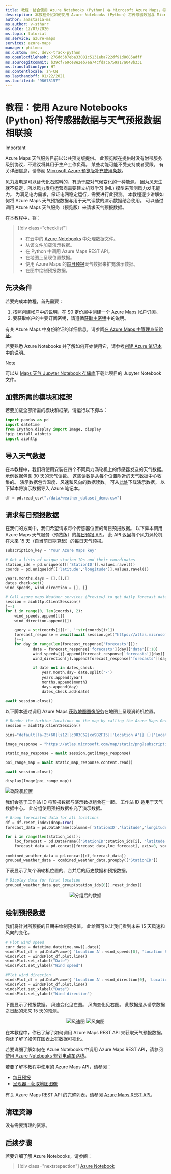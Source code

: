 ```yaml
---
title: 教程：结合使用 Azure Notebooks (Python) 与 Microsoft Azure Maps，将传感器数据与天气预报数据相联接
description: 本教程介绍如何使用 Azure Notebooks (Python) 将传感器数据与 Microsoft Azure Maps 天气服务提供的天气预报数据相联接。
author: anastasia-ms
ms.author: v-stharr
ms.date: 12/07/2020
ms.topic: tutorial
ms.service: azure-maps
services: azure-maps
manager: philmea
ms.custom: mvc, devx-track-python
ms.openlocfilehash: 276dd5b7eba33081c5131eba722df91d8685adff
ms.sourcegitcommit: b39cf769ce8e2eb7ea74cfdac6759a17a048b331
ms.translationtype: HT
ms.contentlocale: zh-CN
ms.lasthandoff: 01/22/2021
ms.locfileid: "98678157"
---
```

# <a name="tutorial-join-sensor-data-with-weather-forecast-data-by-using-azure-notebooks-python"></a>教程：使用 Azure Notebooks (Python) 将传感器数据与天气预报数据相联接

> [!IMPORTANT]
> Azure Maps 天气服务目前以公共预览版提供。
> 此预览版在提供时没有附带服务级别协议，不建议将其用于生产工作负荷。 某些功能可能不受支持或者受限。 有关详细信息，请参阅 [Microsoft Azure 预览版补充使用条款](https://azure.microsoft.com/support/legal/preview-supplemental-terms/)。

风力发电是可以替代化石燃料的，有助于应对气候变化的一种能源。 因为风天生就不稳定，所以风力发电运营商需要建立机器学习 (ML) 模型来预测风力发电能力。 为满足电力需求，保证电网稳定运行，需要进行此预测。 本教程逐步讲解如何将 Azure Maps 天气预报数据与用于天气读数的演示数据结合使用。 可以通过调用 Azure Maps 天气服务（预览版）来请求天气预报数据。

在本教程中，将：

> [!div class="checklist"]
> * 在云中的 [Azure Notebooks](https://notebooks.azure.com) 中处理数据文件。
> * 从该文件加载演示数据。
> * 在 Python 中调用 Azure Maps REST API。
> * 在地图上呈现位置数据。
> * 使用 Azure Maps 的[每日预报](/rest/api/maps/weather/getdailyforecastpreview)天气数据来扩充演示数据。
> * 在图中绘制预报数据。


## <a name="prerequisites"></a>先决条件

若要完成本教程，首先需要：

1. 按照[创建帐户](quick-demo-map-app.md#create-an-azure-maps-account)中的说明，在 S0 定价层中创建一个 Azure Maps 帐户订阅。
2. 要获取帐户的主要订阅密钥，请遵循[获取主密钥](quick-demo-map-app.md#get-the-primary-key-for-your-account)中的说明。


有关 Azure Maps 中身份验证的详细信息，请参阅[在 Azure Maps 中管理身份验证](./how-to-manage-authentication.md)。

若要熟悉 Azure Notebooks 并了解如何开始使用它，请参考[创建 Azure 笔记本](./tutorial-ev-routing.md#create-an-azure-notebooks-project)中的说明。

> [!Note]
> 可以从 [Maps 天气 Jupyter Notebook 存储库](https://github.com/Azure-Samples/Azure-Maps-Jupyter-Notebook/tree/master/AzureMapsJupyterSamples/Tutorials/Analyze%20Weather%20Data)下载此项目的 Jupyter Notebook 文件。

## <a name="load-the-required-modules-and-frameworks"></a>加载所需的模块和框架

若要加载全部所需的模块和框架，请运行以下脚本：

```python
import pandas as pd
import datetime
from IPython.display import Image, display
!pip install aiohttp
import aiohttp
```

## <a name="import-weather-data"></a>导入天气数据

在本教程中，我们将使用安装在四个不同风力涡轮机上的传感器发送的天气数据。 示例数据包含 30 天的天气读数。 这些读数是从每个位置附近的天气数据中心收集的。 演示数据包含温度、风速和风向的数据读数。 可从[此处](https://github.com/Azure-Samples/Azure-Maps-Jupyter-Notebook/tree/master/AzureMapsJupyterSamples/Tutorials/Analyze%20Weather%20Data/data)下载演示数据。 以下脚本将演示数据导入 Azure 笔记本。

```python
df = pd.read_csv("./data/weather_dataset_demo.csv")
```

## <a name="request-daily-forecast-data"></a>请求每日预报数据

在我们的方案中，我们希望请求每个传感器位置的每日预报数据。 以下脚本调用 Azure Maps 天气服务（预览版）的[每日预报 API](/rest/api/maps/weather/getdailyforecastpreview)。 此 API 返回每个风力涡轮机在未来 15 天（自当前日期算起）的每日天气预报。


```python
subscription_key = "Your Azure Maps key"

# Get a lists of unique station IDs and their coordinates 
station_ids = pd.unique(df[['StationID']].values.ravel())
coords = pd.unique(df[['latitude','longitude']].values.ravel())

years,months,days = [],[],[]
dates_check=set()
wind_speeds, wind_direction = [], []

# Call azure maps Weather services (Preview) to get daily forecast data for 15 days from current date
session = aiohttp.ClientSession()
j=-1
for i in range(0, len(coords), 2):
    wind_speeds.append([])
    wind_direction.append([])
    
    query = str(coords[i])+', '+str(coords[i+1])
    forecast_response = await(await session.get("https://atlas.microsoft.com/weather/forecast/daily/json?query={}&api-version=1.0&subscription-key={}&duration=15".format(query, subscription_key))).json()
    j+=1
    for day in range(len(forecast_response['forecasts'])):
            date = forecast_response['forecasts'][day]['date'][:10]
            wind_speeds[j].append(forecast_response['forecasts'][day]['day']['wind']['speed']['value'])
            wind_direction[j].append(forecast_response['forecasts'][day]['day']['windGust']['direction']['degrees'])
            
            if date not in dates_check:
                year,month,day= date.split('-')
                years.append(year)
                months.append(month)
                days.append(day)
                dates_check.add(date)
            
await session.close()
```

以下脚本通过调用 Azure Maps [获取地图图像服务](/rest/api/maps/render/getmapimage)在地图上呈现涡轮机位置。

```python
# Render the turbine locations on the map by calling the Azure Maps Get Map Image service
session = aiohttp.ClientSession()

pins="default|la-25+60|ls12|lc003C62|co9B2F15||'Location A'{} {}|'Location B'{} {}|'Location C'{} {}|'Location D'{} {}".format(coords[1],coords[0],coords[3],coords[2],coords[5],coords[4], coords[7],coords[6])

image_response = "https://atlas.microsoft.com/map/static/png?subscription-key={}&api-version=1.0&layer=basic&style=main&zoom=6&center={},{}&pins={}".format(subscription_key,coords[7],coords[6],pins)

static_map_response = await session.get(image_response)

poi_range_map = await static_map_response.content.read()

await session.close()

display(Image(poi_range_map))
```

![涡轮机位置](./media/weather-service-tutorial/location-map.png)


我们会基于工作站 ID 将预报数据与演示数据组合在一起。 工作站 ID 适用于天气数据中心。 此分组使用预报数据补充了演示数据。

```python
# Group forecasted data for all locations
df = df.reset_index(drop=True)
forecast_data = pd.DataFrame(columns=['StationID','latitude','longitude','Year','Month','Day','DryBulbCelsius','WetBulbFarenheit','WetBulbCelsius','DewPointFarenheit','DewPointCelsius','RelativeHumidity','WindSpeed','WindDirection'])

for i in range(len(station_ids)):
    loc_forecast = pd.DataFrame({'StationID':station_ids[i], 'latitude':coords[0], 'longitude':coords[1], 'Year':years, 'Month':months, 'Day':days, 'WindSpeed':wind_speeds[i], 'WindDirection':wind_direction[i]})
    forecast_data = pd.concat([forecast_data,loc_forecast], axis=0, sort=False)
    
combined_weather_data = pd.concat([df,forecast_data])
grouped_weather_data = combined_weather_data.groupby(['StationID'])
```

下表显示了某个涡轮机位置的、合并后的历史数据和预报数据。

```python
# Display data for first location
grouped_weather_data.get_group(station_ids[0]).reset_index()
```

<center>

![分组后的数据](./media/weather-service-tutorial/grouped-data.png)</center>

## <a name="plot-forecast-data"></a>绘制预报数据

我们将针对所预报的日期来绘制预报值。 此绘图可以让我们看到未来 15 天风速和风向的变化。

```python
# Plot wind speed
curr_date = datetime.datetime.now().date()
windsPlot_df = pd.DataFrame({ 'Location A': wind_speeds[0], 'Location B': wind_speeds[1], 'Location C': wind_speeds[2], 'Location D': wind_speeds[3]}, index=pd.date_range(curr_date,periods=15))
windsPlot = windsPlot_df.plot.line()
windsPlot.set_xlabel("Date")
windsPlot.set_ylabel("Wind speed")
```

```python
#Plot wind direction 
windsPlot_df = pd.DataFrame({ 'Location A': wind_direction[0], 'Location B': wind_direction[1], 'Location C': wind_direction[2], 'Location D': wind_direction[3]}, index=pd.date_range(curr_date,periods=15))
windsPlot = windsPlot_df.plot.line()
windsPlot.set_xlabel("Date")
windsPlot.set_ylabel("Wind direction")
```

下图显示了预报数据。 风速变化见左图。 风向变化见右图。 此数据是从请求数据之日起的未来 15 天的预测。

<center>

![风速图](./media/weather-service-tutorial/speed-date-plot.png) ![风向图](./media/weather-service-tutorial/direction-date-plot.png)</center>

在本教程中，你已了解了如何调用 Azure Maps REST API 来获取天气预报数据。 你还了解了如何在图表上将数据可视化。

若要详细了解如何在 Azure Notebooks 中调用 Azure Maps REST API，请参阅[使用 Azure Notebooks 规划电动车路线](./tutorial-ev-routing.md)。

若要了解本教程中使用的 Azure Maps API，请参阅：

* [每日预报](/rest/api/maps/weather/getdailyforecastpreview)
* [呈现器 - 获取地图图像](/rest/api/maps/render/getmapimage)

有关 Azure Maps REST API 的完整列表，请参阅 [Azure Maps REST API](./consumption-model.md)。

## <a name="clean-up-resources"></a>清理资源

没有需要清理的资源。

## <a name="next-steps"></a>后续步骤

若要详细了解 Azure Notebooks，请参阅：

> [!div class="nextstepaction"]
> [Azure Notebook](https://notebooks.azure.com)